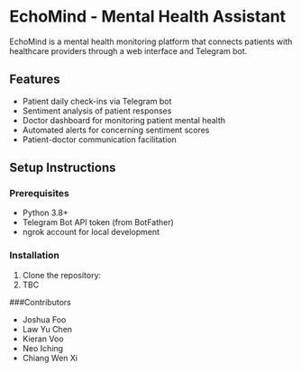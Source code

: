 # EchoMind - Mental Health Assistant

EchoMind is a mental health monitoring platform that connects patients with healthcare providers through a web interface and Telegram bot.

## Features

- Patient daily check-ins via Telegram bot
- Sentiment analysis of patient responses
- Doctor dashboard for monitoring patient mental health
- Automated alerts for concerning sentiment scores
- Patient-doctor communication facilitation

## Setup Instructions

### Prerequisites

- Python 3.8+
- Telegram Bot API token (from BotFather)
- ngrok account for local development

### Installation

1. Clone the repository:
2. TBC

###Contributors 
- Joshua Foo
- Law Yu Chen 
- Kieran Voo
- Neo Iching
- Chiang Wen Xi







